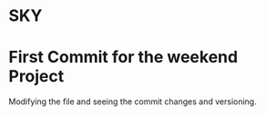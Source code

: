 # SKY
# First Commit for the weekend Project
Modifying the file and seeing the commit changes and versioning.
